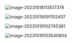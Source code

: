 ![image-20231018113517378](C:\Users\西西鼠霸王\AppData\Roaming\Typora\typora-user-images\image-20231018113517378.png)

![image-20231019091102407](C:\Users\西西鼠霸王\AppData\Roaming\Typora\typora-user-images\image-20231019091102407.png)

![image-20231019102745381](C:\Users\西西鼠霸王\AppData\Roaming\Typora\typora-user-images\image-20231019102745381.png)

![image-20231019103540604](C:\Users\西西鼠霸王\AppData\Roaming\Typora\typora-user-images\image-20231019103540604.png)